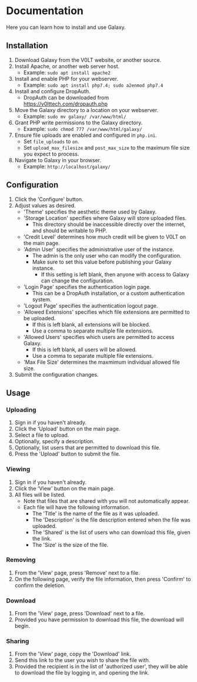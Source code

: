 # Documentation

Here you can learn how to install and use Galaxy.


## Installation

1. Download Galaxy from the V0LT website, or another source.
2. Install Apache, or another web server host.
    - Example: `sudo apt install apache2`
3. Install and enable PHP for your webserver.
    - Example: `sudo apt install php7.4; sudo a2enmod php7.4`
4. Install and configure DropAuth.
    - DropAuth can be downloaded from <https://v0lttech.com/dropauth.php>
5. Move the Galaxy directory to a location on your webserver.
    - Example: `sudo mv galaxy/ /var/www/html/`
6. Grant PHP write permissions to the Galaxy directory.
    - Example: `sudo chmod 777 /var/www/html/galaxy/`
7. Ensure file uploads are enabled and configured in `php.ini`.
    - Set `file_uploads` to `on`.
    - Set `upload_max_filesize` and `post_max_size` to the maximum file size you expect to process.
8. Navigate to Galaxy in your browser.
    - Example: `http://localhost/galaxy/`


## Configuration

1. Click the 'Configure' button.
2. Adjust values as desired.
    - 'Theme' specifies the aesthetic theme used by Galaxy.
    - 'Storage Location' specifies where Galaxy will store uploaded files.
        - This directory should be inaccessible directly over the internet, and should be writable to PHP.
    - 'Credit Level' determines how much credit will be given to V0LT on the main page.
    - 'Admin User' specifies the administrative user of the instance.
        - The admin is the only user who can modify the configuration.
        - Make sure to set this value before publishing your Galaxy instance.
            - If this setting is left blank, then anyone with access to Galaxy can change the configuration.
    - 'Login Page' specifies the authentication login page.
        - This can be a DropAuth installation, or a custom authentication system.
    - 'Logout Page' specifies the authentication logout page.
    - 'Allowed Extensions' specifies which file extensions are permitted to be uploaded.
        - If this is left blank, all extensions will be blocked.
        - Use a comma to separate multiple file extensions.
    - 'Allowed Users' specifies which users are permitted to access Galaxy.
        - If this is left blank, all users will be allowed.
        - Use a comma to separate multiple file extensions.
    - 'Max File Size' determines the maxmimum individual allowed file size.
3. Submit the configuration changes.


## Usage

### Uploading

1. Sign in if you haven't already.
2. Click the 'Upload' button on the main page.
3. Select a file to upload.
4. Optionally, specify a description.
5. Optionally, list users that are permitted to download this file.
6. Press the 'Upload' button to submit the file.


### Viewing

1. Sign in if you haven't already.
2. Click the 'View' button on the main page.
3. All files will be listed.
    - Note that files that are shared with you will not automatically appear.
    - Each file will have the following information.
        - The 'Title' is the name of the file as it was uploaded.
        - The 'Description' is the file description entered when the file was uploaded.
        - The 'Shared' is the list of users who can download this file, given the link.
        - The 'Size' is the size of the file.


### Removing

1. From the 'View' page, press 'Remove' next to a file.
2. On the following page, verify the file information, then press 'Confirm' to confirm the deletion.


### Download

1. From the 'View' page, press 'Download' next to a file.
2. Provided you have permission to download this file, the download will begin.


### Sharing

1. From the 'View' page, copy the 'Download' link.
2. Send this link to the user you wish to share the file with.
3. Provided the recipient is in the list of 'authorized user', they will be able to download the file by logging in, and opening the link.

